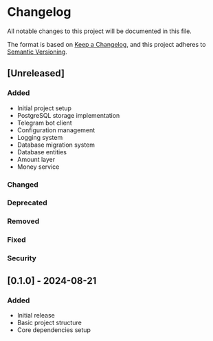# Changelog

All notable changes to this project will be documented in this file.

The format is based on [Keep a Changelog](https://keepachangelog.com/en/1.0.0/),
and this project adheres to [Semantic Versioning](https://semver.org/spec/v2.0.0.html).

## [Unreleased]

### Added
- Initial project setup
- PostgreSQL storage implementation
- Telegram bot client
- Configuration management
- Logging system
- Database migration system
- Database entities
- Amount layer
- Money service

### Changed

### Deprecated

### Removed

### Fixed

### Security

## [0.1.0] - 2024-08-21

### Added
- Initial release
- Basic project structure
- Core dependencies setup
